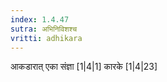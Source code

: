 ```yaml
---
index: 1.4.47
sutra: अभिनिविशश्च
vritti: adhikara
---
```


 आकडारात् एका संज्ञा [1|4|1]  कारके [1|4|23] 
